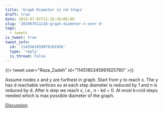 ```yaml
---
title: 'Graph Diameter in n⁄d Steps'
draft: true
date: 2019-07-01T12:16:45+00:00
slug: '201907011216-graph-diameter-n-over-d'
tags:
  - tweets
is_tweet: true
tweet_info:
  id: '1145561859879161856'
  type: 'reply'
  is_thread: False
---
```




{{< tweet user="Reza_Zadeh" id="1145185345991925760" >}}

Assume nodes x and y are furthest in graph. Start from y to reach x. The y has d reachable vertices so at each step diameter is reduced by 1 and n is reduced by d. After k step we reach x, i.e., n - kd = 0. At most k=n/d steps needed which is max possible diameter of the graph.

[Discussion](https://x.com/sytelus/status/1145561859879161856)
